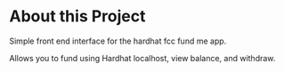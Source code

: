 # About this Project

Simple front end interface for the hardhat fcc fund me app.

Allows you to fund using Hardhat localhost, view balance, and withdraw.
